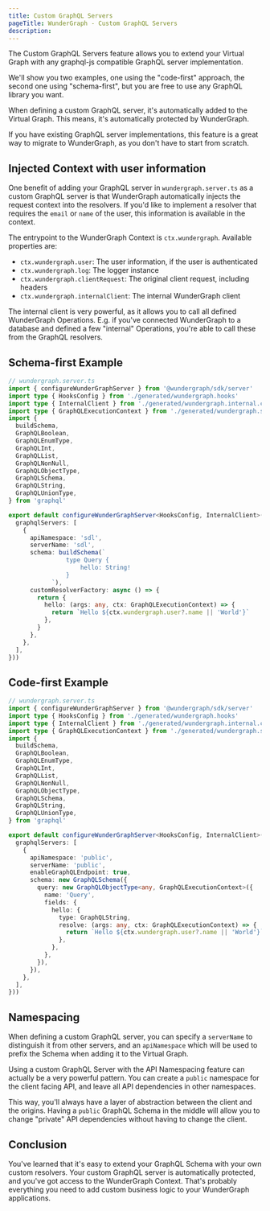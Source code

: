 ```yaml
---
title: Custom GraphQL Servers
pageTitle: WunderGraph - Custom GraphQL Servers
description:
---
```


The Custom GraphQL Servers feature allows you to extend your Virtual Graph with any graphql-js compatible GraphQL server implementation.

We'll show you two examples,
one using the "code-first" approach,
the second one using "schema-first",
but you are free to use any GraphQL library you want.

When defining a custom GraphQL server,
it's automatically added to the Virtual Graph.
This means, it's automatically protected by WunderGraph.

If you have existing GraphQL server implementations,
this feature is a great way to migrate to WunderGraph,
as you don't have to start from scratch.

## Injected Context with user information

One benefit of adding your GraphQL server in `wundergraph.server.ts` as a custom GraphQL server is that WunderGraph automatically injects the request context into the resolvers.
If you'd like to implement a resolver that requires the `email` or `name` of the user,
this information is available in the context.

The entrypoint to the WunderGraph Context is `ctx.wundergraph`.
Available properties are:

- `ctx.wundergraph.user`: The user information, if the user is authenticated
- `ctx.wundergraph.log`: The logger instance
- `ctx.wundergraph.clientRequest`: The original client request, including headers
- `ctx.wundergraph.internalClient`: The internal WunderGraph client

The internal client is very powerful, as it allows you to call all defined WunderGraph Operations.
E.g. if you've connected WunderGraph to a database and defined a few "internal" Operations,
you're able to call these from the GraphQL resolvers.

## Schema-first Example

```typescript
// wundergraph.server.ts
import { configureWunderGraphServer } from '@wundergraph/sdk/server'
import type { HooksConfig } from './generated/wundergraph.hooks'
import type { InternalClient } from './generated/wundergraph.internal.client'
import type { GraphQLExecutionContext } from './generated/wundergraph.server'
import {
  buildSchema,
  GraphQLBoolean,
  GraphQLEnumType,
  GraphQLInt,
  GraphQLList,
  GraphQLNonNull,
  GraphQLObjectType,
  GraphQLSchema,
  GraphQLString,
  GraphQLUnionType,
} from 'graphql'

export default configureWunderGraphServer<HooksConfig, InternalClient>(() => ({
  graphqlServers: [
    {
      apiNamespace: 'sdl',
      serverName: 'sdl',
      schema: buildSchema(`
                type Query {
                    hello: String!
                }
            `),
      customResolverFactory: async () => {
        return {
          hello: (args: any, ctx: GraphQLExecutionContext) => {
            return `Hello ${ctx.wundergraph.user?.name || 'World'}`
          },
        }
      },
    },
  ],
}))
```

## Code-first Example

```typescript
// wundergraph.server.ts
import { configureWunderGraphServer } from '@wundergraph/sdk/server'
import type { HooksConfig } from './generated/wundergraph.hooks'
import type { InternalClient } from './generated/wundergraph.internal.client'
import type { GraphQLExecutionContext } from './generated/wundergraph.server'
import {
  buildSchema,
  GraphQLBoolean,
  GraphQLEnumType,
  GraphQLInt,
  GraphQLList,
  GraphQLNonNull,
  GraphQLObjectType,
  GraphQLSchema,
  GraphQLString,
  GraphQLUnionType,
} from 'graphql'

export default configureWunderGraphServer<HooksConfig, InternalClient>(() => ({
  graphqlServers: [
    {
      apiNamespace: 'public',
      serverName: 'public',
      enableGraphQLEndpoint: true,
      schema: new GraphQLSchema({
        query: new GraphQLObjectType<any, GraphQLExecutionContext>({
          name: 'Query',
          fields: {
            hello: {
              type: GraphQLString,
              resolve: (args: any, ctx: GraphQLExecutionContext) => {
                return `Hello ${ctx.wundergraph.user?.name || 'World'}`
              },
            },
          },
        }),
      }),
    },
  ],
}))
```

## Namespacing

When defining a custom GraphQL server,
you can specify a `serverName` to distinguish it from other servers,
and an `apiNamespace` which will be used to prefix the Schema when adding it to the Virtual Graph.

Using a custom GraphQL Server with the API Namespacing feature can actually be a very powerful pattern.
You can create a `public` namespace for the client facing API,
and leave all API dependencies in other namespaces.

This way, you'll always have a layer of abstraction between the client and the origins.
Having a `public` GraphQL Schema in the middle will allow you to change "private" API dependencies without having to change the client.

## Conclusion

You've learned that it's easy to extend your GraphQL Schema with your own custom resolvers.
Your custom GraphQL server is automatically protected,
and you've got access to the WunderGraph Context.
That's probably everything you need to add custom business logic to your WunderGraph applications.
